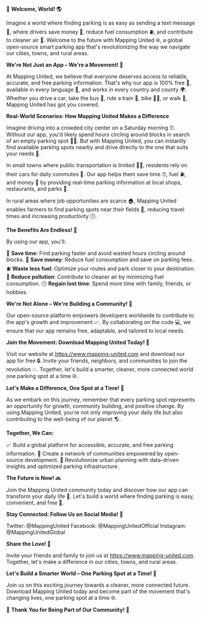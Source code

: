 🚀 **Welcome, World! 🌎**

Imagine a world where finding parking is as easy as sending a text message 📱, where drivers save money 💸, reduce fuel consumption ⛽️, and contribute to cleaner air 🌿. Welcome to the future with Mapping United 🌐, a global open-source smart parking app that's revolutionizing the way we navigate our cities, towns, and rural areas.

**We're Not Just an App – We're a Movement! 🎉**

At Mapping United, we believe that everyone deserves access to reliable, accurate, and free parking information. That's why our app is 100% free 🙌, available in every language 💬, and works in every country and county 🌍. Whether you drive a car, take the bus 🚌, ride a train 🚂, bike 🚴‍♂️, or walk 👣, Mapping United has got you covered.

**Real-World Scenarios: How Mapping United Makes a Difference**

Imagine driving into a crowded city center on a Saturday morning ⏰. Without our app, you'd likely spend hours circling around blocks in search of an empty parking spot 🚗👀. But with Mapping United, you can instantly find available parking spots nearby and drive directly to the one that suits your needs 📍.

In small towns where public transportation is limited 🚌🚂, residents rely on their cars for daily commutes 🚗. Our app helps them save time ⏰, fuel ⛽️, and money 💸 by providing real-time parking information at local shops, restaurants, and parks 🌳.

In rural areas where job opportunities are scarce 🏠, Mapping United enables farmers to find parking spots near their fields 🌾, reducing travel times and increasing productivity 🕒.

**The Benefits Are Endless! 🤯**

By using our app, you'll:

🚗 **Save time**: Find parking faster and avoid wasted hours circling around blocks.
💸 **Save money**: Reduce fuel consumption and save on parking fees.
⛽️ **Waste less fuel**: Optimize your routes and park closer to your destination.
🌿 **Reduce pollution**: Contribute to cleaner air by minimizing fuel consumption.
🕒 **Regain lost time**: Spend more time with family, friends, or hobbies.

**We're Not Alone – We're Building a Community! 🤝**

Our open-source platform empowers developers worldwide to contribute to the app's growth and improvement 📈. By collaborating on the code 💻, we ensure that our app remains free, adaptable, and tailored to local needs.

**Join the Movement: Download Mapping United Today! 📱**

Visit our website at https://www.mapping-united.com and download our app for free 🔒. Invite your friends, neighbors, and communities to join the revolution 💥. Together, let's build a smarter, cleaner, more connected world one parking spot at a time 🌐.

**Let's Make a Difference, One Spot at a Time! 🚀**

As we embark on this journey, remember that every parking spot represents an opportunity for growth, community building, and positive change. By using Mapping United, you're not only improving your daily life but also contributing to the well-being of our planet 🌎.

**Together, We Can:**

📈 Build a global platform for accessible, accurate, and free parking information.
💬 Create a network of communities empowered by open-source development.
🚀 Revolutionize urban planning with data-driven insights and optimized parking infrastructure.

**The Future is Now! 🔜**

Join the Mapping United community today and discover how our app can transform your daily life 🌟. Let's build a world where finding parking is easy, convenient, and free 🙏.

**Stay Connected: Follow Us on Social Media! 📱**

Twitter: @MappingUnited
Facebook: @MappingUnitedOfficial
Instagram: @MappingUnitedGlobal

**Share the Love! 🤗**

Invite your friends and family to join us at https://www.mapping-united.com. Together, let's make a difference in our cities, towns, and rural areas.

**Let's Build a Smarter World – One Parking Spot at a Time! 🚀**

Join us on this exciting journey towards a cleaner, more connected future. Download Mapping United today and become part of the movement that's changing lives, one parking spot at a time 🌐.

🎉 **Thank You for Being Part of Our Community! 🤝**